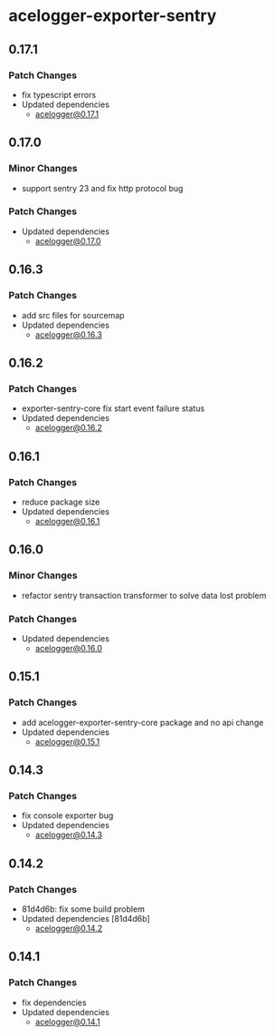 # acelogger-exporter-sentry

## 0.17.1

### Patch Changes

- fix typescript errors
- Updated dependencies
  - acelogger@0.17.1

## 0.17.0

### Minor Changes

- support sentry 23 and fix http protocol bug

### Patch Changes

- Updated dependencies
  - acelogger@0.17.0

## 0.16.3

### Patch Changes

- add src files for sourcemap
- Updated dependencies
  - acelogger@0.16.3

## 0.16.2

### Patch Changes

- exporter-sentry-core fix start event failure status
- Updated dependencies
  - acelogger@0.16.2

## 0.16.1

### Patch Changes

- reduce package size
- Updated dependencies
  - acelogger@0.16.1

## 0.16.0

### Minor Changes

- refactor sentry transaction transformer to solve data lost problem

### Patch Changes

- Updated dependencies
  - acelogger@0.16.0

## 0.15.1

### Patch Changes

- add acelogger-exporter-sentry-core package and no api change
- Updated dependencies
  - acelogger@0.15.1

## 0.14.3

### Patch Changes

- fix console exporter bug
- Updated dependencies
  - acelogger@0.14.3

## 0.14.2

### Patch Changes

- 81d4d6b: fix some build problem
- Updated dependencies [81d4d6b]
  - acelogger@0.14.2

## 0.14.1

### Patch Changes

- fix dependencies
- Updated dependencies
  - acelogger@0.14.1
